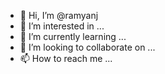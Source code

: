 - 👋 Hi, I’m @ramyanj
- 👀 I’m interested in ...
- 🌱 I’m currently learning ...
- 💞️ I’m looking to collaborate on ...
- 📫 How to reach me ...

<!---
ramyanj/ramyanj is a ✨ special ✨ repository because its `README.md` (this file) appears on your GitHub profile.
You can click the Preview link to take a look at your changes.
--->
